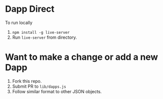 # Dapp Direct
To run locally

1. ```npm install -g live-server```
1. Run ```live-server``` from directory.

# Want to make a change or add a new Dapp
1. Fork this repo. 
1. Submit PR to `lib/dapps.js`
1. Follow similar format to other JSON objects.